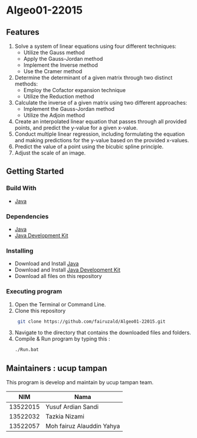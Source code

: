 # Algeo01-22015

## Features

1. Solve a system of linear equations using four different techniques:
   - Utilize the Gauss method
   - Apply the Gauss-Jordan method
   - Implement the Inverse method
   - Use the Cramer method
2. Determine the determinant of a given matrix through two distinct methods:
   - Employ the Cofactor expansion technique
   - Utilize the Reduction method
3. Calculate the inverse of a given matrix using two different approaches:
   - Implement the Gauss-Jordan method
   - Utilize the Adjoin method
4. Create an interpolated linear equation that passes through all provided points, and predict the y-value for a given x-value.
5. Conduct multiple linear regression, including formulating the equation and making predictions for the y-value based on the provided x-values.
6. Predict the value of a point using the bicubic spline principle.
7. Adjust the scale of an image.

## Getting Started

### Build With

- [Java](<https://en.wikipedia.org/wiki/Java_(programming_language)>)

### Dependencies

- [Java](https://www.java.com/en/download/)
- [Java Development Kit](https://www.oracle.com/java/technologies/javase-jdk11-downloads.html)

### Installing

- Download and Install [Java](https://www.java.com/en/download/)
- Download and Install [Java Development Kit](https://www.oracle.com/java/technologies/javase-jdk11-downloads.html)
- Download all files on this repository

### Executing program

1. Open the Terminal or Command Line.
2. Clone this repository
   ```bash
    git clone https://github.com/fairuzald/Algeo01-22015.git
   ```
3. Navigate to the directory that contains the downloaded files and folders.
4. Compile & Run program by typing this :
   ```bash
   ./Run.bat
   ```

## Maintainers : ucup tampan

This program is develop and maintain by ucup tampan team.

| NIM      | Nama                      |
| -------- | ------------------------- |
| 13522015 | Yusuf Ardian Sandi        |
| 13522032 | Tazkia Nizami             |
| 13522057 | Moh fairuz Alauddin Yahya |

